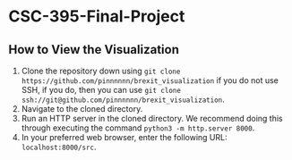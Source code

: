 # CSC-395-Final-Project

## How to View the Visualization

 1. Clone the repository down using `git clone
    https://github.com/pinnnnnn/brexit_visualization` if you do not use SSH,
    if you do, then you can use `git clone
    ssh://git@github.com/pinnnnnn/brexit_visualization`.
 2. Navigate to the cloned directory.
 3. Run an HTTP server in the cloned directory. We recommend doing this
 through executing the command `python3 -m http.server 8000`.
 4. In your preferred web browser, enter the following URL:
    `localhost:8000/src`.
